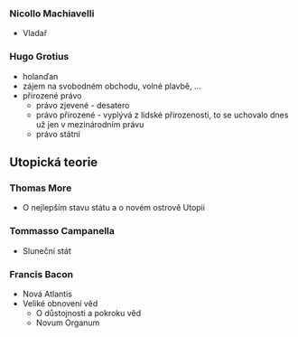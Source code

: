 ### Nicollo Machiavelli

- Vladař

### Hugo Grotius

- holanďan
- zájem na svobodném obchodu, volné plavbě, ...
- přirozené právo
  - právo zjevené - desatero
  - právo přirozené - vyplývá z lidské přirozenosti, to se uchovalo dnes už jen v mezinárodním právu
  - právo státní

## Utopická teorie

### Thomas More

- O nejlepším stavu státu a o novém ostrově Utopii

### Tommasso Campanella

- Sluneční stát

### Francis Bacon

- Nová Atlantis
- Veliké obnovení věd
  - O důstojnosti a pokroku věd
  - Novum Organum
